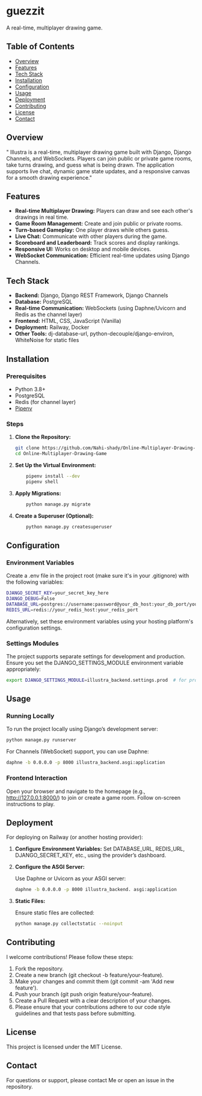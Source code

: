 # guezzit

A real-time, multiplayer drawing game.

## Table of Contents

- [Overview](#overview)
- [Features](#features)
- [Tech Stack](#tech-stack)
- [Installation](#installation)
- [Configuration](#configuration)
- [Usage](#usage)
- [Deployment](#deployment)
- [Contributing](#contributing)
- [License](#license)
- [Contact](#contact)

## Overview

" Illustra is a real-time, multiplayer drawing game built with Django, Django Channels, and WebSockets. Players can join public or private game rooms, take turns drawing, and guess what is being drawn. The application supports live chat, dynamic game state updates, and a responsive canvas for a smooth drawing experience."

## Features

- **Real-time Multiplayer Drawing:** Players can draw and see each other's drawings in real time.
- **Game Room Management:** Create and join public or private rooms.
- **Turn-based Gameplay:** One player draws while others guess.
- **Live Chat:** Communicate with other players during the game.
- **Scoreboard and Leaderboard:** Track scores and display rankings.
- **Responsive UI:** Works on desktop and mobile devices.
- **WebSocket Communication:** Efficient real-time updates using Django Channels.

## Tech Stack

- **Backend:** Django, Django REST Framework, Django Channels
- **Database:** PostgreSQL
- **Real-time Communication:** WebSockets (using Daphne/Uvicorn and Redis as the channel layer)
- **Frontend:** HTML, CSS, JavaScript (Vanilla)
- **Deployment:** Railway, Docker
- **Other Tools:** dj-database-url, python-decouple/django-environ, WhiteNoise for static files

## Installation

### Prerequisites

- Python 3.8+  
- PostgreSQL  
- Redis (for channel layer)  
- [Pipenv](https://pipenv.pypa.io/en/latest/)

### Steps

1. **Clone the Repository:**

    ```bash
    git clone https://github.com/Nahi-shady/Online-Multiplayer-Drawing-Game.git
    cd Online-Multiplayer-Drawing-Game
    ```

2. **Set Up the Virtual Environment:**

    ```bash
        pipenv install --dev
        pipenv shell
    ```

3. **Apply Migrations:**

    ```bash
        python manage.py migrate
    ```

4. **Create a Superuser (Optional):**

    ```bash
        python manage.py createsuperuser
    ```

## Configuration

### Environment Variables

Create a .env file in the project root (make sure it's in your .gitignore) with the following variables:

```bash
DJANGO_SECRET_KEY=your_secret_key_here
DJANGO_DEBUG=False
DATABASE_URL=postgres://username:password@your_db_host:your_db_port/your_db_name?sslmode=require
REDIS_URL=redis://your_redis_host:your_redis_port
```

Alternatively, set these environment variables using your hosting platform's configuration settings.

### Settings Modules

The project supports separate settings for development and production. Ensure you set the DJANGO_SETTINGS_MODULE environment variable appropriately:

```bash
export DJANGO_SETTINGS_MODULE=illustra_backend.settings.prod  # for production
```

## Usage

### Running Locally

To run the project locally using Django’s development server:

```bash
python manage.py runserver
```

For Channels (WebSocket) support, you can use Daphne:

```bash
daphne -b 0.0.0.0 -p 8000 illustra_backend.asgi:application
```

### Frontend Interaction

Open your browser and navigate to the homepage (e.g., <http://127.0.0.1:8000/>) to join or create a game room. Follow on-screen instructions to play.

## Deployment

For deploying on Railway (or another hosting provider):

1. **Configure Environment Variables:**
    Set DATABASE_URL, REDIS_URL, DJANGO_SECRET_KEY, etc., using the provider’s dashboard.

2. **Configure the ASGI Server:**

    Use Daphne or Uvicorn as your ASGI server:

    ```bash
    daphne -b 0.0.0.0 -p 8000 illustra_backend. asgi:application
    
3. **Static Files:**

    Ensure static files are collected:

    ```bash
    python manage.py collectstatic --noinput
    ```

## Contributing

I welcome contributions! Please follow these steps:

1. Fork the repository.
2. Create a new branch (git checkout -b feature/your-feature).
3. Make your changes and commit them (git commit -am 'Add new feature').
4. Push your branch (git push origin feature/your-feature).
5. Create a Pull Request with a clear description of your changes.
6. Please ensure that your contributions adhere to our code style guidelines and that tests pass before submitting.

## License

This project is licensed under the MIT License.

## Contact

For questions or support, please contact Me or open an issue in the repository.
